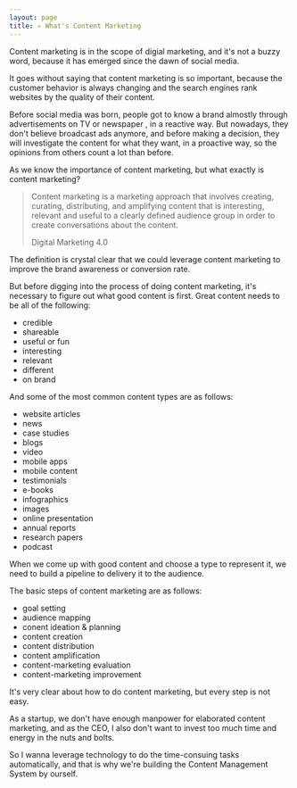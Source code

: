 ```yaml
---
layout: page
title: ✍️ What's Content Marketing
---
```


Content marketing is in the scope of digial marketing, and it's not a buzzy word, because it has emerged since the dawn of social media.

It goes without saying that content marketing is so important, because the customer behavior is always changing and the search engines rank websites by the quality of their content.

Before social media was born, people got to know a brand almostly through advertisements on TV or newspaper , in a reactive way. But nowadays, they don't believe broadcast ads anymore, and before making a decision, they will investigate the content for what they want, in a proactive way, so the opinions from others count a lot than before.

As we know the importance of content marketing, but what exactly is content marketing?

> Content marketing is a marketing approach that involves creating, curating, distributing, and amplifying content that is interesting, relevant and useful to a clearly defined audience group in order to create conversations about the content.
> 
> Digital Marketing 4.0

The definition is crystal clear that we could leverage content marketing to improve the brand awareness or conversion rate.

But before digging into the process of doing content marketing, it's necessary to figure out what good content is first. Great content needs to be all of the following:
* credible
* shareable
* useful or fun
* interesting
* relevant
* different
* on brand

And some of the most common content types are as follows:
* website articles
* news
* case studies
* blogs
* video
* mobile apps
* mobile content
* testimonials
* e-books
* infographics
* images
* online presentation
* annual reports
* research papers
* podcast

When we come up with good content and choose a type to represent it, we need to build a pipeline to delivery it to the audience.

The basic steps of content marketing are as follows:
* goal setting
* audience mapping
* conent ideation & planning
* content creation
* content distribution
* content amplification
* content-marketing evaluation
* content-marketing improvement

It's very clear about how to do content marketing, but every step is not easy.

As a startup, we don't have enough manpower for elaborated content marketing, and as the CEO, I also don't want to invest too much time and energy in the nuts and bolts.

So I wanna leverage technology to do the time-consuing tasks automatically, and that is why we're building the Content Management System by ourself.